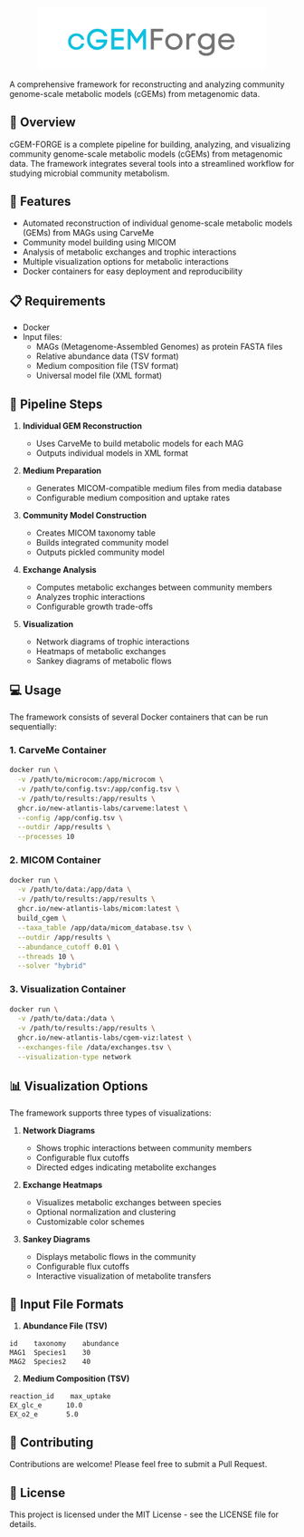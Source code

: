 <div align="center">
   <img src="imgs/logo.png" alt="cGEM-FORGE Logo" style="max-width: 80%;">
</div>

A comprehensive framework for reconstructing and analyzing community genome-scale metabolic models (cGEMs) from metagenomic data.

## 🎯 Overview

cGEM-FORGE is a complete pipeline for building, analyzing, and visualizing community genome-scale metabolic models (cGEMs) from metagenomic data. The framework integrates several tools into a streamlined workflow for studying microbial community metabolism.

## 🔧 Features

- Automated reconstruction of individual genome-scale metabolic models (GEMs) from MAGs using CarveMe
- Community model building using MICOM
- Analysis of metabolic exchanges and trophic interactions
- Multiple visualization options for metabolic interactions
- Docker containers for easy deployment and reproducibility

## 📋 Requirements

- Docker
- Input files:
  - MAGs (Metagenome-Assembled Genomes) as protein FASTA files
  - Relative abundance data (TSV format)
  - Medium composition file (TSV format)
  - Universal model file (XML format)

## 🚀 Pipeline Steps

1. **Individual GEM Reconstruction**
   - Uses CarveMe to build metabolic models for each MAG
   - Outputs individual models in XML format

2. **Medium Preparation**
   - Generates MICOM-compatible medium files from media database
   - Configurable medium composition and uptake rates

3. **Community Model Construction**
   - Creates MICOM taxonomy table
   - Builds integrated community model
   - Outputs pickled community model

4. **Exchange Analysis**
   - Computes metabolic exchanges between community members
   - Analyzes trophic interactions
   - Configurable growth trade-offs

5. **Visualization**
   - Network diagrams of trophic interactions
   - Heatmaps of metabolic exchanges
   - Sankey diagrams of metabolic flows

## 💻 Usage

The framework consists of several Docker containers that can be run sequentially:

### 1. CarveMe Container
```bash
docker run \
  -v /path/to/microcom:/app/microcom \
  -v /path/to/config.tsv:/app/config.tsv \
  -v /path/to/results:/app/results \
  ghcr.io/new-atlantis-labs/carveme:latest \
  --config /app/config.tsv \
  --outdir /app/results \
  --processes 10
```

### 2. MICOM Container
```bash
docker run \
  -v /path/to/data:/app/data \
  -v /path/to/results:/app/results \
  ghcr.io/new-atlantis-labs/micom:latest \
  build_cgem \
  --taxa_table /app/data/micom_database.tsv \
  --outdir /app/results \
  --abundance_cutoff 0.01 \
  --threads 10 \
  --solver "hybrid"
```

### 3. Visualization Container
```bash
docker run \
  -v /path/to/data:/data \
  -v /path/to/results:/app/results \
  ghcr.io/new-atlantis-labs/cgem-viz:latest \
  --exchanges-file /data/exchanges.tsv \
  --visualization-type network
```

## 📊 Visualization Options

The framework supports three types of visualizations:

1. **Network Diagrams**
   - Shows trophic interactions between community members
   - Configurable flux cutoffs
   - Directed edges indicating metabolite exchanges

2. **Exchange Heatmaps**
   - Visualizes metabolic exchanges between species
   - Optional normalization and clustering
   - Customizable color schemes

3. **Sankey Diagrams**
   - Displays metabolic flows in the community
   - Configurable flux cutoffs
   - Interactive visualization of metabolite transfers

## 📝 Input File Formats

1. **Abundance File (TSV)**
```
id    taxonomy    abundance
MAG1  Species1    30
MAG2  Species2    40
```

2. **Medium Composition (TSV)**
```
reaction_id    max_uptake
EX_glc_e      10.0
EX_o2_e       5.0
```

## 🤝 Contributing

Contributions are welcome! Please feel free to submit a Pull Request.

## 📄 License

This project is licensed under the MIT License - see the LICENSE file for details.